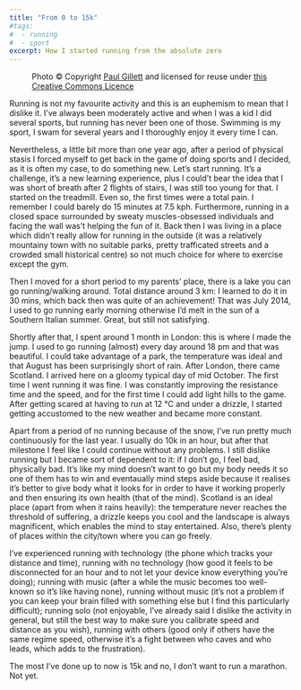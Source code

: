 ```yaml
---
title: "From 0 to 15k"
#tags:
#  - running
#  - sport
excerpt: How I started running from the absolute zero
---
```


<figure class="align-center">
  <img src="{{ site.url }}{{site.posts_images_path}}run.jpeg" alt="">
  <figcaption>Photo © Copyright <a href="http://www.geograph.org.uk/profile/36675">Paul Gillett</a> and
licensed for reuse under <a href="http://creativecommons.org/licenses/by-sa/2.0/">this Creative Commons Licence</a></figcaption>
</figure>

Running is not my favourite activity and this is an euphemism to mean that I dislike it. I’ve always been moderately active and when I was a kid I did several sports, but running has never been one of those. Swimming is my sport, I swam for several years and I thoroughly enjoy it every time I can.

Nevertheless, a little bit more than one year ago, after a period of physical stasis I forced myself to get back in the game of doing sports and I decided, as it is often my case, to do something new. Let’s start running. It’s a challenge, it’s a new learning experience, plus I could’t bear the idea that I was short of breath after 2 flights of stairs, I was still too young for that.
I started on the treadmill. Even so, the first times were a total pain. I remember I could barely do 15 minutes at 7.5 kph. Furthermore, running in a closed space surrounded by sweaty muscles-obsessed individuals and facing the wall was’t helping the fun of it. Back then I was living in a place which didn’t really allow for running in the outside (it was a relatively mountainy town with no suitable parks, pretty trafficated streets and a crowded small historical centre) so not much choice for where to exercise except the gym.

Then I moved for a short period to my parents’ place, there is a lake you can go running/walking around. Total distance around 3 km: I learned to do it in 30 mins, which back then was quite of an achievement! That was July 2014, I used to go running early morning otherwise I’d melt in the sun of a Southern Italian summer. Great, but still not satisfying.

Shortly after that, I spent around 1 month in London: this is where I made the jump. I used to go running (almost) every day around 18 pm and that was beautiful. I could take advantage of a park, the temperature was ideal and that August has been surprisingly short of rain. After London, there came Scotland. I arrived here on a gloomy typical day of mid October. The first time I went running it was fine. I was constantly improving the resistance time and the speed, and for the first time I could add light hills to the game. After getting scared at having to run at 12 °C and under a drizzle, I started getting accustomed to the new weather and became more constant.

Apart from a period of no running because of the snow, I’ve run pretty much continuously for the last year. I usually do 10k in an hour, but after that milestone I feel like I could continue without any problems. I still dislike running but I became sort of dependent to it: if I don’t go, I feel bad, physically bad. It’s like my mind doesn’t want to go but my body needs it so one of them has to win and eventaually mind steps aside because it realises it’s better to give body what it looks for in order to have it working properly and then ensuring its own health (that of the mind). Scotland is an ideal place (apart from when it rains heavily): the temperature never reaches the threshold of suffering, a drizzle keeps you cool and the landscape is always magnificent, which enables the mind to stay entertained. Also, there’s plenty of places within the city/town where you can go freely.

I’ve experienced running with technology (the phone which tracks your distance and time), running with no technology (how good it feels to be disconnected for an hour and to not let your device know everything you’re doing); running with music (after a while the music becomes too well-known so it’s like having none), running without music (it’s not a problem if you can keep your brain filled with something else but I find this particularly difficult); running solo (not enjoyable, I’ve already said I dislike the activity in general, but still the best way to make sure you calibrate speed and distance as you wish), running with others (good only if others have the same regime speed, otherwise it’s a fight between who caves and who leads, which adds to the frustration).

The most I’ve done up to now is 15k and no, I don’t want to run a marathon. Not yet.
